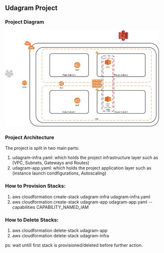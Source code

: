 ## Udagram Project
### Project Diagram
![alt text](https://github.com/deyaa-m/CloudformationHAproject/blob/master/udacity-iac.jpg)
### Project Architecture
The project is split in two main parts:
1. udagram-infra.yaml: which holds the project infrastructure layer such as (VPC, Subnets, Gateways and Routes)
2. udagram-app.yaml: which holds the project application layer such as (instance launch condfigurations, Autoscaling)

### How to Provision Stacks:
1. aws cloudformation create-stack udagram-infra udagram-infra.yaml  
2. aws cloudformation create-stack udagram-app udagram-app.yaml --capabilities CAPABILITY_NAMED_IAM

### How to Delete Stacks:
1. aws cloudformation delete-stack udagram-app
2. aws cloudformation delete-stack udagram-infra

ps: wait untill first stack is provisioned/deleted before further action.